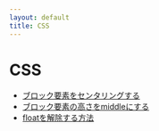 ```yaml
---
layout: default
title: CSS
---
```


# CSS

* [ブロック要素をセンタリングする](block_center.html)
* [ブロック要素の高さをmiddleにする](middle.html)
* [floatを解除する方法](clear_float.html)
